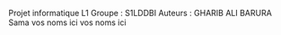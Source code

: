 Projet informatique L1
Groupe : S1LDDBI
Auteurs :
  GHARIB ALI BARURA Sama
  vos noms ici
  vos noms ici
  
 
